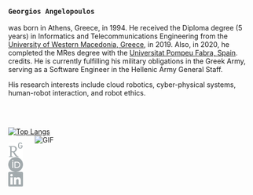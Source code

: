 ### `Georgios Angelopoulos`
was born in Athens, Greece, in 1994. He received the Diploma degree (5 years) in Informatics and Telecommunications Engineering from the <a href="https://www.uowm.gr/en/">University of Western Macedonia, Greece</a>, in 2019. Also, in 2020, he completed the MRes degree with the <a href="http://upf.edu/">Universitat Pompeu Fabra, Spain</a>. credits. He is currently fulfilling his military obligations in the Greek Army, serving as a Software Engineer in the Hellenic
Army General Staff.

His research interests include cloud robotics, cyber-physical systems, human-robot interaction, and robot ethics.

<br>
<br>

[![Top Langs](https://github-readme-stats.vercel.app/api/top-langs/?username=angelopoulosG&layout=compact&text_color=daf7dc&bg_color=151515)](https://github.com/anuraghazra/github-readme-stats)
<img align="right" alt="GIF" src="https://github.com/abhisheknaiidu/abhisheknaiidu/blob/master/code.gif?raw=true" width="450" height="320" />



<a href="https://www.researchgate.net/profile/Georgios-Angelopoulos" target="_blank" rel="noopener noreferrer">
  <img align="left" alt="Georgios Angelopoulos | Reseach Gate" width="30px" src="https://github.com/alexandrosstergiou/alexandrosstergiou.github.io/blob/master/icons/researchgate.svg" />
</a>
<a href="https://orcid.org/0000-0001-9866-8719" target="_blank" rel="noopener noreferrer" >
  <img align="left" alt="Georgios Angelopoulos | Orcid" width="30px" src="https://github.com/alexandrosstergiou/alexandrosstergiou.github.io/blob/master/icons/orcid.svg" />
</a>
<a href="https://www.linkedin.com/in/george-angelopoulos/" target="_blank" rel="noopener noreferrer">
  <img align="left" alt="Georgios Angelopoulos | LinkdeIN" width="30px" src="https://github.com/alexandrosstergiou/alexandrosstergiou.github.io/blob/master/icons/linkedin.svg" />
</a>





<!--

<a href="https://scholar.google.co.uk/citations?user=_E_Zs3kAAAAJ&hl=en&oi=sra" target="_blank" rel="noopener noreferrer">
  <img align="left" alt="Alex Stergiou | Google scholar" width="30px" src="https://github.com/alexandrosstergiou/alexandrosstergiou.github.io/blob/master/icons/googlescholar.svg" />
</a>

-->
